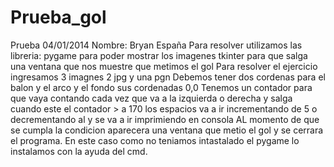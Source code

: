 # Prueba_gol
Prueba 04/01/2014
Nombre: Bryan España
Para resolver utilizamos las libreria:
pygame para poder mostrar los imagenes
tkinter para que salga una ventana que nos muestre que metimos el gol 
Para resolver el ejercicio ingresamos 3 imagnes 2 jpg y una pgn
Debemos tener dos cordenas para el balon y el arco y el fondo sus cordenadas 0,0 
Tenemos un contador para que vaya contando cada vez que va a la izquierda o derecha y salga cuando este el contador > a 170 los espacios va a ir incrementando de 5 o decrementando al y se va a ir imprimiendo en consola AL momento de que se cumpla la condicion aparecera una ventana que metio el gol y se cerrara el programa.
En este caso como no teniamos intastalado el pygame lo instalamos con la ayuda del cmd.
